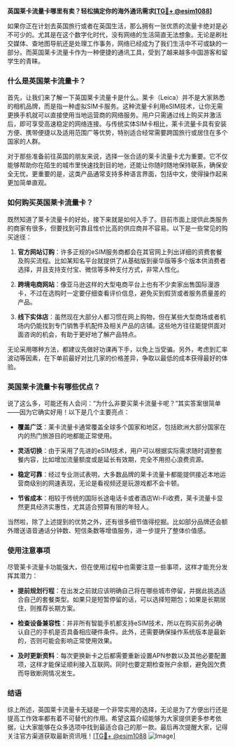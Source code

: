 **英国莱卡流量卡哪里有卖？轻松搞定你的海外通讯需求[[TG💪+ @esim1088](https://t.me/s/esim1088)]**

如果你正在计划去英国旅行或者在英国生活，那么拥有一张优质的流量卡绝对是必不可少的。尤其是在这个数字化时代，没有网络的生活简直无法想象。无论是刷社交媒体、查地图导航还是处理工作事务，网络已经成为了我们生活中不可或缺的一部分。而英国莱卡流量卡作为一种便捷的通讯工具，受到了越来越多中国游客和留学生的青睐。

### 什么是英国莱卡流量卡？

首先，让我们来了解一下英国莱卡流量卡是什么。莱卡（Leica）并不是大家熟悉的相机品牌，而是指一种虚拟SIM卡服务。这种流量卡利用eSIM技术，让你无需更换手机就可以直接使用当地运营商的网络服务。用户只需通过线上购买并激活后，即可享受高速稳定的网络连接。与传统实体SIM卡相比，莱卡流量卡具有安装方便、携带便捷以及适用范围广等优势，特别适合经常需要跨国旅行或居住在多个国家的人群。

对于那些准备前往英国的朋友来说，选择一张合适的莱卡流量卡尤为重要。它不仅能够帮助你在陌生的城市里快速找到目的地，还能让你随时随地保持联系，确保安全无忧。更重要的是，这类产品通常支持多种语言界面，包括中文，使得操作起来更加简单直观。

### 如何购买英国莱卡流量卡？

既然知道了莱卡流量卡的好处，接下来就是如何入手了。目前市面上提供此类服务的商家有很多，但要找到可靠且性价比高的供应商并不容易。以下是一些常见的购买途径：

1. **官方网站订购**：许多正规的eSIM服务商都会在其官网上列出详细的资费套餐及购买流程。比如某知名平台就提供了从基础版到豪华版等多个版本供消费者选择，并且支持支付宝、微信等多种支付方式，非常人性化。

2. **跨境电商网站**：像亚马逊这样的大型电商平台上也有不少卖家出售国际漫游卡，不过在选购时一定要仔细查看评价信息，避免买到假货或者服务质量差的产品。

3. **线下实体店**：虽然现在大部分人都习惯在网上购物，但在某些大型商场或者机场内仍能找到专门销售手机配件及相关产品的店铺。这些地方往往能提供面对面咨询的机会，有助于更好地了解产品特点。

无论采用哪种方法，都建议先做好功课再下手，以免上当受骗。另外，考虑到汇率波动等因素，在下单前最好对比几家的价格差异，争取以最低的成本获得最好的体验。

### 英国莱卡流量卡有哪些优点？

说了这么多，可能还有人会问：“为什么非要买莱卡流量卡呢？”其实答案很简单——因为它确实好用！以下是几个主要亮点：

- **覆盖广泛**：莱卡流量卡通常覆盖全球多个国家和地区，包括欧洲大部分国家在内的热门旅游目的地都能正常使用。
  
- **灵活切换**：由于采用了先进的eSIM技术，用户可以根据实际需求随时调整套餐内容，比如增加流量额度或是延长有效期，完全不用担心浪费资源。

- **稳定可靠**：经过专业测试表明，大多数品牌的莱卡流量卡都能提供接近本地运营商级别的网速表现，无论是看视频还是玩游戏都不会卡顿。

- **节省成本**：相较于传统的国际长途电话卡或者酒店Wi-Fi收费，莱卡流量卡显然更具经济实惠性，尤其适合预算有限的年轻人。

当然啦，除了上述提到的优势之外，还有很多细节值得挖掘。比如部分品牌还会额外赠送语音通话分钟数、短信条数等增值服务，进一步提升了整体价值感。

### 使用注意事项

尽管莱卡流量卡功能强大，但在使用过程中也需要注意一些事项，这样才能充分发挥其潜力：

- **提前规划行程**：在出发之前就应该明确自己将在哪些城市停留，并据此挑选适合自己的套餐类型。如果只是短暂停留的话，可以选择短期包；如果是长期居住，则推荐长期方案。

- **检查设备兼容性**：并非所有智能手机都支持eSIM技术，所以在购买前务必确认自己的手机是否具备相应硬件条件。此外，还需要确保操作系统版本是最新的，否则可能会影响正常使用效果。

- **及时更新资料**：每次更换新卡之后都需要重新设置APN参数以及其他必要配置项，这样才能保证顺利接入互联网。同时也要定期检查账户余额，避免因欠费而导致断网情况发生。

### 结语

综上所述，英国莱卡流量卡无疑是一个非常实用的选择，无论是为了方便出行还是提高工作效率都有着不可替代的作用。希望这篇介绍能够为大家提供更多参考依据，让大家能够在众多选项中找到最适合自己的那一款。最后再次提醒大家，记得关注官方渠道获取最新资讯哦！[[TG💪+ @esim1088](https://t.me/s/esim1088) ![Image](https://i.postimg.cc/4NQfJmqS/Snipaste-2025-05-13-00-14-12.png)]